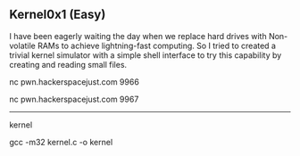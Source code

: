 Kernel0x1 (Easy)
----------------------------------------
I have been eagerly waiting the day when we replace hard drives with Non-volatile RAMs to achieve lightning-fast computing. So I tried to created a trivial kernel simulator with a simple shell interface to try this capability by creating and reading small files.

nc pwn.hackerspacejust.com 9966

nc pwn.hackerspacejust.com 9967

----------------------------------------
kernel



gcc -m32 kernel.c -o kernel